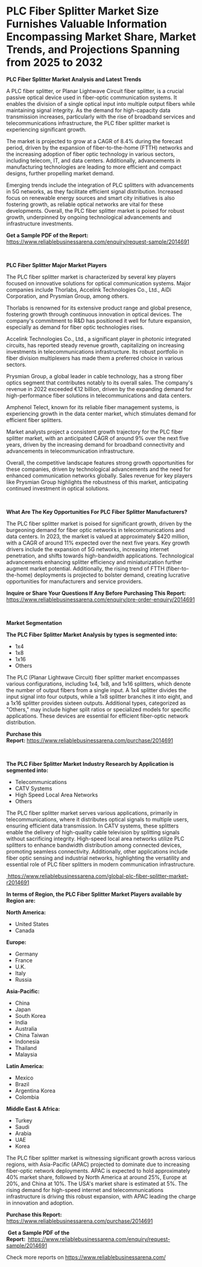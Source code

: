 <p><h1>PLC Fiber Splitter Market Size Furnishes Valuable Information Encompassing Market Share, Market Trends, and Projections Spanning from 2025 to 2032</h1></p><p><strong>PLC Fiber Splitter Market Analysis and Latest Trends</strong></p>
<p><p>A PLC fiber splitter, or Planar Lightwave Circuit fiber splitter, is a crucial passive optical device used in fiber-optic communication systems. It enables the division of a single optical input into multiple output fibers while maintaining signal integrity. As the demand for high-capacity data transmission increases, particularly with the rise of broadband services and telecommunications infrastructure, the PLC fiber splitter market is experiencing significant growth.</p><p>The market is projected to grow at a CAGR of 8.4% during the forecast period, driven by the expansion of fiber-to-the-home (FTTH) networks and the increasing adoption of fiber optic technology in various sectors, including telecom, IT, and data centers. Additionally, advancements in manufacturing technologies are leading to more efficient and compact designs, further propelling market demand.</p><p>Emerging trends include the integration of PLC splitters with advancements in 5G networks, as they facilitate efficient signal distribution. Increased focus on renewable energy sources and smart city initiatives is also fostering growth, as reliable optical networks are vital for these developments. Overall, the PLC fiber splitter market is poised for robust growth, underpinned by ongoing technological advancements and infrastructure investments.</p></p>
<p><strong>Get a Sample PDF of the Report:&nbsp;</strong> <a href="https://www.reliablebusinessarena.com/enquiry/request-sample/2014691?utm_campaign=2515&utm_medium=2&utm_source=Github&utm_content=ia&utm_term=29032025&utm_id=plc-fiber-splitter">https://www.reliablebusinessarena.com/enquiry/request-sample/2014691</a></p>
<p>&nbsp;</p>
<p><strong>PLC Fiber Splitter Major Market Players</strong></p>
<p><p>The PLC fiber splitter market is characterized by several key players focused on innovative solutions for optical communication systems. Major companies include Thorlabs, Accelink Technologies Co., Ltd., AiDi Corporation, and Prysmian Group, among others. </p><p>Thorlabs is renowned for its extensive product range and global presence, fostering growth through continuous innovation in optical devices. The company's commitment to R&D has positioned it well for future expansion, especially as demand for fiber optic technologies rises. </p><p>Accelink Technologies Co., Ltd., a significant player in photonic integrated circuits, has reported steady revenue growth, capitalizing on increasing investments in telecommunications infrastructure. Its robust portfolio in fiber division multiplexers has made them a preferred choice in various sectors.</p><p>Prysmian Group, a global leader in cable technology, has a strong fiber optics segment that contributes notably to its overall sales. The company's revenue in 2022 exceeded €12 billion, driven by the expanding demand for high-performance fiber solutions in telecommunications and data centers.</p><p>Amphenol Telect, known for its reliable fiber management systems, is experiencing growth in the data center market, which stimulates demand for efficient fiber splitters. </p><p>Market analysts project a consistent growth trajectory for the PLC fiber splitter market, with an anticipated CAGR of around 9% over the next five years, driven by the increasing demand for broadband connectivity and advancements in telecommunication infrastructure.</p><p>Overall, the competitive landscape features strong growth opportunities for these companies, driven by technological advancements and the need for enhanced communication networks globally. Sales revenue for key players like Prysmian Group highlights the robustness of this market, anticipating continued investment in optical solutions.</p></p>
<p>&nbsp;</p>
<p><strong>What Are The Key Opportunities For PLC Fiber Splitter Manufacturers?</strong></p>
<p><p>The PLC fiber splitter market is poised for significant growth, driven by the burgeoning demand for fiber optic networks in telecommunications and data centers. In 2023, the market is valued at approximately $420 million, with a CAGR of around 11% expected over the next five years. Key growth drivers include the expansion of 5G networks, increasing internet penetration, and shifts towards high-bandwidth applications. Technological advancements enhancing splitter efficiency and miniaturization further augment market potential. Additionally, the rising trend of FTTH (fiber-to-the-home) deployments is projected to bolster demand, creating lucrative opportunities for manufacturers and service providers.</p></p>
<p><strong>Inquire or Share Your Questions If Any Before Purchasing This Report:</strong> <a href="https://www.reliablebusinessarena.com/enquiry/pre-order-enquiry/2014691?utm_campaign=2515&utm_medium=2&utm_source=Github&utm_content=ia&utm_term=29032025&utm_id=plc-fiber-splitter">https://www.reliablebusinessarena.com/enquiry/pre-order-enquiry/2014691</a></p>
<p>&nbsp;</p>
<p><strong>Market Segmentation</strong></p>
<p><strong>The PLC Fiber Splitter Market Analysis by types is segmented into:</strong></p>
<p><ul><li>1x4</li><li>1x8</li><li>1x16</li><li>Others</li></ul></p>
<p><p>The PLC (Planar Lightwave Circuit) fiber splitter market encompasses various configurations, including 1x4, 1x8, and 1x16 splitters, which denote the number of output fibers from a single input. A 1x4 splitter divides the input signal into four outputs, while a 1x8 splitter branches it into eight, and a 1x16 splitter provides sixteen outputs. Additional types, categorized as "Others," may include higher split ratios or specialized models for specific applications. These devices are essential for efficient fiber-optic network distribution.</p></p>
<p><strong>Purchase this Report:&nbsp;</strong><a href="https://www.reliablebusinessarena.com/purchase/2014691?utm_campaign=2515&utm_medium=2&utm_source=Github&utm_content=ia&utm_term=29032025&utm_id=plc-fiber-splitter">https://www.reliablebusinessarena.com/purchase/2014691</a></p>
<p>&nbsp;</p>
<p><strong>The PLC Fiber Splitter Market Industry Research by Application is segmented into:</strong></p>
<p><ul><li>Telecommunications</li><li>CATV Systems</li><li>High Speed Local Area Networks</li><li>Others</li></ul></p>
<p><p>The PLC fiber splitter market serves various applications, primarily in telecommunications, where it distributes optical signals to multiple users, ensuring efficient data transmission. In CATV systems, these splitters enable the delivery of high-quality cable television by splitting signals without sacrificing integrity. High-speed local area networks utilize PLC splitters to enhance bandwidth distribution among connected devices, promoting seamless connectivity. Additionally, other applications include fiber optic sensing and industrial networks, highlighting the versatility and essential role of PLC fiber splitters in modern communication infrastructure.</p></p>
<p><a href="https://www.reliablebusinessarena.com/global-plc-fiber-splitter-market-r2014691?utm_campaign=2515&utm_medium=2&utm_source=Github&utm_content=ia&utm_term=29032025&utm_id=plc-fiber-splitter">&nbsp;https://www.reliablebusinessarena.com/global-plc-fiber-splitter-market-r2014691</a></p>
<p><strong>In terms of Region, the PLC Fiber Splitter Market Players available by Region are:</strong></p>
<p>
    <p> <strong> North America: </strong>
        <ul>
            <li>United States</li>
            <li>Canada</li>
        </ul>
        </p> 
    <p> <strong> Europe: </strong>
        <ul>
            <li>Germany</li>
            <li>France</li>
            <li>U.K.</li>
            <li>Italy</li>
            <li>Russia</li>
        </ul>
        </p> 
    <p> <strong> Asia-Pacific: </strong>
        <ul>
            <li>China</li>
            <li>Japan</li>
            <li>South Korea</li>
            <li>India</li>
            <li>Australia</li>
            <li>China Taiwan</li>
            <li>Indonesia</li>
            <li>Thailand</li>
            <li>Malaysia</li>
        </ul>
        </p> 
    <p> <strong> Latin America: </strong>
        <ul>
            <li>Mexico</li>
            <li>Brazil</li>
            <li>Argentina Korea</li>
            <li>Colombia</li>
        </ul>
        </p> 
    <p> <strong> Middle East & Africa: </strong>
        <ul>
            <li>Turkey</li>
            <li>Saudi</li>
            <li>Arabia</li>
            <li>UAE</li>
            <li>Korea</li>
        </ul>
    </p>
    </p>
<p><p>The PLC fiber splitter market is witnessing significant growth across various regions, with Asia-Pacific (APAC) projected to dominate due to increasing fiber-optic network deployments. APAC is expected to hold approximately 40% market share, followed by North America at around 25%, Europe at 20%, and China at 10%. The USA's market share is estimated at 5%. The rising demand for high-speed internet and telecommunications infrastructure is driving this robust expansion, with APAC leading the charge in innovation and adoption.</p></p>
<p><strong>Purchase this Report: </strong><a href="https://www.reliablebusinessarena.com/purchase/2014691?utm_campaign=2515&utm_medium=2&utm_source=Github&utm_content=ia&utm_term=29032025&utm_id=plc-fiber-splitter">https://www.reliablebusinessarena.com/purchase/2014691</a></p>
<p>&nbsp;<strong>Get a Sample PDF of the Report:&nbsp;&nbsp;</strong><a href="https://www.reliablebusinessarena.com/enquiry/request-sample/2014691?utm_campaign=2515&utm_medium=2&utm_source=Github&utm_content=ia&utm_term=29032025&utm_id=plc-fiber-splitter">https://www.reliablebusinessarena.com/enquiry/request-sample/2014691</a></p>
<p><strong></strong></p>
<p>Check more reports on <a href="https://www.reliablebusinessarena.com/?utm_campaign=2515&utm_medium=2&utm_source=Github&utm_content=ia&utm_term=29032025&utm_id=plc-fiber-splitter">https://www.reliablebusinessarena.com/</a></p>